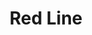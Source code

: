 ---
title: Red Line
title_zh: 紅綫
route_sign: [R]
branch_line: false
stations:
  - station_code: [R2]
    name: Miraibridge
    name_zh: 美來橋
    transfer: 
      - route_sign: [C,S]
    first_station: true
  - station_code: [R3]
    name: Fhoenix Hill
    name_zh: 飛利斯山
  - station_code: [R4]
    name: Paradise Falls
    name_zh: 仙境瀑布
    transfer: 
      - route_sign: [B]
  - station_code: [R5]
    name: Under the Falls
    name_zh: 瀑布下
    transfer: 
      - route_sign: [W,P]
  - station_code: [R6]
    name: Downtown Core
    name_zh: 市中心
    transfer: 
      - route_sign: [G,W]
  - station_code: [R7]
    name: Cavehaven
    name_zh: 旗喜雲
    transfer: 
      - route_sign: [G,P]
  - station_code: [R8]
    name: Dimension Hill
    name_zh: 維度山
    last_station: true
custom_style: table{margin:0 auto}.station-code-bg-first{background-image:url(/img/bg/redline.png);background-repeat:no-repeat;background-size:7px 50%;background-position:61px bottom}.station-code-bg{background-image:url(/img/bg/redline.png);background-repeat:no-repeat;background-size:7px 101%;background-position:61px}.station-code-bg-last{background-image:url(/img/bg/redline.png);background-repeat:no-repeat;background-size:7px 50%;background-position:61px top}
weight: 1
---